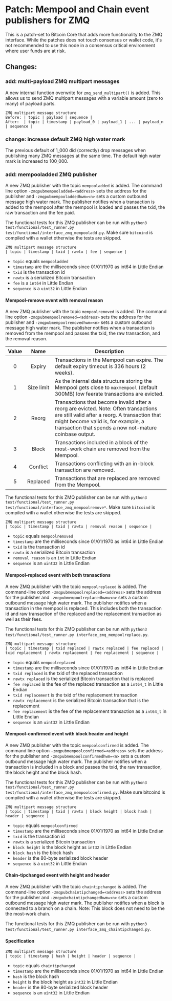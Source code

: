 # Patch: Mempool and Chain event publishers for ZMQ

This is a patch-set to Bitcoin Core that adds more functionality to the ZMQ interface.
While the patches does not touch consensus or wallet code, it's not recommended to use
this node in a consensus critical environment where user funds are at risk.

## Changes:

### add: multi-payload ZMQ multipart messages

A new internal function overwrite for `zmq_send_multipart()` is added.
This allows us to send ZMQ multipart messages with a variable amount (zero to many) of payload parts.

```
ZMQ multipart message structure
Before: | topic | payload | sequence |
After:  | topic | timestamp | payload_0 | payload_1 | ... | payload_n | sequence |
```

### change: increase default ZMQ high water mark

The previous default of 1_000 did (correctly) drop messages when publishing
many ZMQ messages at the same time. The default high water mark is increased to
100_000.

### add: mempooladded ZMQ publisher

A new ZMQ publisher with the topic `mempooladded` is added. The command line
option `-zmqpubmempooladded=<address>` sets the address for the publisher and
`-zmqpubmempooladdedhwm=<n>` sets a custom outbound message high water mark. The
publisher notifies when a transaction is added to the mempool after the mempool
is loaded and passes the txid, the raw transaction and the fee paid.

The functional tests for this ZMQ publisher can be run with `python3
test/functional/test_runner.py test/functional/interface_zmq_mempooladd.py`.
Make sure `bitcoind` is compiled with a wallet otherwise the tests are skipped.

```
ZMQ multipart message structure
| topic | timestamp | txid | rawtx | fee | sequence |
```

- `topic` equals `mempooladded`
- `timestamp` are the milliseconds since 01/01/1970 as int64 in Little Endian
- `txid` is the transaction id
- `rawtx` is a serialized Bitcoin transaction
- `fee` is a `int64` in Little Endian
- `sequence` is a `uint32` in Little Endian

#### Mempool-remove event with removal reason

A new ZMQ publisher with the topic `mempoolremoved` is added. The command line
option `-zmqpubmempoolremoved=<address>` sets the address for the publisher and
`-zmqpubmempoolremovedhwm=<n>` sets a custom outbound message high water mark.
The publisher notifies when a transaction is removed from the mempool and passes
the txid, the raw transaction, and the removal reason.

| Value | Name | Description |
|:-----:|:----------:|----------------------------------------------------------------------------------------------------------------------------------------------------------------------------------------------------------------------------------------|
| 0 | Expiry | Transactions in the Mempool can expire. The default expiry timeout is 336 hours (2 weeks). |
| 1 | Size limit | As the internal data structure storing the Mempool gets close to `maxmempool` (default 300MB) low feerate transactions are evicted. |
| 2 | Reorg | Transactions that become invalid after a reorg are evicted. Note: Often transactions are still valid after a reorg. A transaction that might become valid is, for example, a transaction that spends a now not-mature coinbase output. |
| 3 | Block | Transactions included in a block of the most-work chain are removed from the Mempool. |
| 4 | Conflict | Transactions conflicting with an in-block transaction are removed. |
| 5 | Replaced | Transactions that are replaced are removed from the Mempool.  |                                                                                                                                                                      |

The functional tests for this ZMQ publisher can be run with `python3
test/functional/test_runner.py test/functional/interface_zmq_mempoolremove*`.
Make sure `bitcoind` is compiled with a wallet otherwise the tests are skipped.

```
ZMQ multipart message structure
| topic | timestamp | txid | rawtx | removal reason | sequence |
```

- `topic` equals `mempoolremoved`
- `timestamp` are the milliseconds since 01/01/1970 as int64 in Little Endian
- `txid` is the transaction id
- `rawtx` is a serialized Bitcoin transaction
- `removal reason` is an `int` in Little Endian
- `sequence` is an `uint32` in Little Endian

#### Mempool-replaced event with both transactions

A new ZMQ publisher with the topic `mempoolreplaced` is added. The command-line
option `-zmqpubmempoolreplaced=<address>` sets the address for the publisher and
`-zmqpubmempoolreplacedhwm=<n>` sets a custom outbound message high water mark.
The publisher notifies when a transaction in the mempool is replaced. This
includes both the transaction id and raw transaction of the replaced and the
replacement transaction as well as their fees.

The functional tests for this ZMQ publisher can be run with `python3
test/functional/test_runner.py interface_zmq_mempoolreplace.py`.

```
ZMQ multipart message structure
| topic | timestamp | txid replaced | rawtx replaced | fee replaced | txid replacement | rawtx replacement | fee replacement | sequence |
```

- `topic` equals `mempoolreplaced`
- `timestamp` are the milliseconds since 01/01/1970 as int64 in Little Endian
- `txid replaced` is the txid of the replaced transaction
- `rawtx replaced` is the serialized Bitcoin transaction that is replaced
- `fee replaced` is the fee of the replaced transaction as a `int64_t` in Little Endian
- `txid replacement` is the txid of the replacement transaction
- `rawtx replacement` is the serialized Bitcoin transaction that is the replacement
- `fee replacement` is the fee of the replacement transaction as a `int64_t` in Little Endian
- `sequence` is an `uint32` in Little Endian

#### Mempool-confirmed event with block header and height

A new ZMQ publisher with the topic `mempoolconfirmed` is added. The command line
option `-zmqpubmempoolconfirmed=<address>` sets the address for the publisher
and `-zmqpubmempoolconfirmedhwm=<n>` sets a custom outbound message high water
mark. The publisher notifies when a transaction is included in a block and
passes the txid, the raw transaction, the block height and the block hash.

The functional tests for this ZMQ publisher can be run with `python3
test/functional/test_runner.py
test/functional/interface_zmq_mempoolconfirmed.py`. Make sure bitcoind is
compiled with a wallet otherwise the tests are skipped.

```
ZMQ multipart message structure
| topic | timestamp | txid | rawtx | block height | block hash | header | sequence |
```

- `topic` equals `mempoolconfirmed`
- `timestamp` are the milliseconds since 01/01/1970 as int64 in Little Endian
- `txid` is the transaction id
- `rawtx` is a serialized Bitcoin transaction
- `block height` is the block height as `int32` in Little Endian
- `block hash` is the block hash
- `header` is the 80-byte serialized block header
- `sequence` is a `uint32` in Little Endian

#### Chain-tipchanged event with height and header

A new ZMQ publisher with the topic `chaintipchanged` is added. The command-line
option `-zmqpubchaintipchanged=<address>` sets the address for the publisher and
`-zmqpubchaintipchangedhwm=<n>` sets a custom outbound message high water mark.
The publisher notifies when a block is connected to a branch on a chain. Note:
This block does not need to be the the most-work chain.

The functional tests for this ZMQ publisher can be run with `python3
test/functional/test_runner.py interface_zmq_chaintipchanged.py`.

#### Specification
```
ZMQ multipart message structure
| topic | timestamp | hash | height | header | sequence |
```

- `topic` equals `chaintipchanged`
- `timestamp` are the milliseconds since 01/01/1970 as int64 in Little Endian
- `hash` is the block hash
- `height` is the block height as `int32` in Little Endian
- `header` is the 80-byte serialized block header
- `sequence` is an `uint32` in Little Endian


